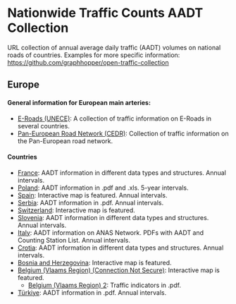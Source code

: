 # Nationwide Traffic Counts AADT Collection
URL collection of annual average daily traffic (AADT) volumes on national roads of countries. Examples for more specific information: https://github.com/graphhopper/open-traffic-collection

## Europe

#### General information for European main arteries:
 * [E-Roads (UNECE)](https://unece.org/transport/transport-statistics/traffic-census-2020): A collection of traffic information on E-Roads in several countries.
 * [Pan-European Road Network (CEDR)](https://www.cedr.eu/pan-european-road-network-performance-gis-web-map): Collection of traffic information on the Pan-European road network.

#### Countries

 * [France](https://www.data.gouv.fr/datasets/trafic-moyen-journalier-annuel-sur-le-reseau-routier-national/): AADT information in different data types and structures. Annual intervals.
 * [Poland](https://www.gov.pl/web/gddkia/generalny-pomiar-ruchu-20202021): AADT information in .pdf and .xls. 5-year intervals.
 * [Spain](https://www.transportes.gob.es/carreteras/nuestra-red/movilidad/mapas-trafico): Interactive map is featured. Annual intervals.
 * [Serbia](https://www.putevi-srbije.rs/index.php/en/traffic-counting): AADT information in .pdf. Annual intervals.
 * [Switzerland](https://map.geo.admin.ch/#/map?lang=en&center=2632270.81,1194319.42&z=0.442&topic=ech&layers=ch.astra.strassenverkehrszaehlung-uebergeordnet;ch.are.belastung-personenverkehr-strasse_zukunft&bgLayer=ch.swisstopo.swissimage&featureInfo=default): Interactive map is featured.
 * [Slovenia](https://podatki.gov.si/dataset/pldp-karte-prometnih-obremenitev): AADT information in different data types and structures. Annual intervals.
 * [Italy](https://www.stradeanas.it/it/le-strade/osservatorio-del-traffico/dati-traffico-medio-giornaliero-annuale): AADT information on ANAS Network. PDFs with AADT and Counting Station List. Annual intervals.
 * [Crotia](https://hrvatske-ceste.hr/hr/stranice/promet-i-sigurnost/dokumenti/14-brojenje-prometa): AADT information in different data types and structures. Annual intervals.
 * [Bosnia and Herzegovina](https://jpcfbih.ba/en/activities/traffic-counting/22): Interactive map is featured.
 * [Belgium (Vlaams Region) (Connection Not Secure)](http://indicatoren.verkeerscentrum.be/vc.indicators.web.gui/indicator/index): Interactive map is featured.
   * [Belgium (Vlaams Region) 2](https://www.verkeerscentrum.be/sites/default/files/2023-05/Jaarrapport%20Verkeersindicatoren%202022.pdf): Traffic indicators in .pdf.
 * [Türkiye](https://www.kgm.gov.tr/Sayfalar/KGM/SiteTr/Trafik/TrafikveUlasimBilgileri.aspx): AADT information in .pdf. Annual intervals.
